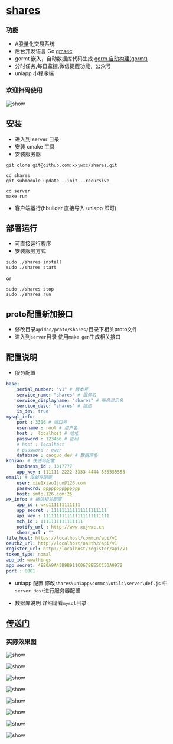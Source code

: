 # [shares](https://github.com/xxjwxc/shares)

### 功能

- A股量化交易系统
- 后台开发语言 Go  [gmsec](https://github.com/gmsec/gmsec)
- gormt 嵌入，自动数据库代码生成 [gorm 自动构建(gormt)](https://github.com/xxjwxc/gormt)
- 分时任务,每日监控,微信提醒功能，公众号
- uniapp 小程序端

### 欢迎扫码使用

![show](/image/0.png)

## 安装

- 进入到 server 目录
- 安装 cmake 工具
- 安装服务器
```
git clone git@github.com:xxjwxc/shares.git

cd shares
git submodule update --init --recursive

cd server
make run
```
- 客户端运行(hbuilder 直接导入 uniapp 即可)
  
## 部署运行

- 可直接运行程序
- 安装服务方式
```
sudo ./shares install
sudo ./shares start
```
or 
```
sudo ./shares stop
sudo ./shares run
```


## proto配置新加接口
- 修改目录`apidoc/proto/shares/`目录下相关proto文件
- 进入到`server`目录 使用`make gen`生成相关接口

## 配置说明
- 服务配置
```yaml
base:
    serial_number: "v1" # 版本号
    service_name: "shares" # 服务名
    service_displayname: "shares" # 服务显示名
    sercice_desc: "shares" # 描述
    is_dev: true
mysql_info:
    port : 3306 # 端口号
    username : root # 用户名
    host :  localhost # 地址
    password : 123456 # 密码
    # host : localhost
    # password : qwer
    database : caoguo_dev # 数据库名
kdniao: # 快递鸟配置
    business_id : 1317777
    app_key : 111111-2222-3333-4444-555555555
email: # 发邮件配置
    user: xie1xiao1jun@126.com
    password: pppppppppppppp
    host: smtp.126.com:25
wx_info: # 微信相关配置
    app_id : wxc111111111111
    app_secret : 111111111111111111111
    api_key : 1111111111111111111111111
    mch_id : 1111111111111111
    notify_url : http://www.xxjwxc.cn
    shear_url : ""
file_host: https://localhost/commcn/api/v1
oauth2_url: http://localhost/oauth2/api/v1
register_url: http://localhost/register/api/v1
token_type: nomal
app_id: wwwthings
app_secret: 4EE0A9A43B9B911C067BEE5CC50A9972
port : 8001
```
- uniapp 配置
 修改`shares\uniapp\commcn\utils\server\def.js` 中 `server.Host`进行服务器配置

 - 数据库说明
  详细请看`mysql`目录

## [传送门](https://github.com/xxjwxc/shares)

### 实际效果图

![show](/image/1.jpg)

![show](/image/2.jpg)

![show](/image/3.jpg)

![show](/image/4.jpg)

![show](/image/5.jpg)

![show](/image/6.jpg)

![show](/image/7.jpg)

![show](/image/8.jpg)



